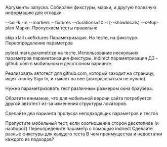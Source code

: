 Аргументы запуска. Собираем фикстуры, марки, и другую полезную информацию для отладки

--co
-k
-m
--markers
--fixtures
--durations=10
-l (--showlocals)
--setup-plan
Марки. Пропускаем тесты правильно

skip
xfail
uxefixtures
Параметризация. На тесте, на фикстуре. Переопределение параметров

pytest.mark.parametrize на тесте. Использование нескольких параметров
параметризация фикстуры.
indirect параметризация
ДЗ - github.com в мобильном и десктопном варианте.

Реализовать автотест для github.com, который заходит на страницу, ищет кнопку Sign In, и тыкает на нее (авторизоваться не нужно)

Нужно параметризовать тест различным размером окна браузера.

Обратите внимание, что для мобильной версии сайта потребуется другой автотест из-за изменения структуры локаторов.

Сделайте два варианта пропуска неподходящих параметров и тестов

Пропустите мобильный тест, если соотношение сторон десктопное (и наоборот)
Переопределите параметр с помощью indirect
Сделайте разные фикстуры для каждого теста В чем преимущества и недостатки каждого из подходов?